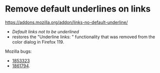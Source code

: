 # Remove default underlines on links

<https://addons.mozilla.org/addon/links-no-default-underline/>

* _Default links not to be underlined_
* restores the "Underline links: <unchecked>" functionality that was removed from the color dialog in Firefox 119.

Mozilla bugs: 

* [1853323](https://bugzil.la/1853323)
* [1861794](https://bugzil.la/1861794).

